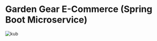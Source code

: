 # Garden Gear E-Commerce (Spring Boot Microservice)
![kub](https://github.com/user-attachments/assets/9d35fe20-a790-46fb-9584-1b644527a2bf)
